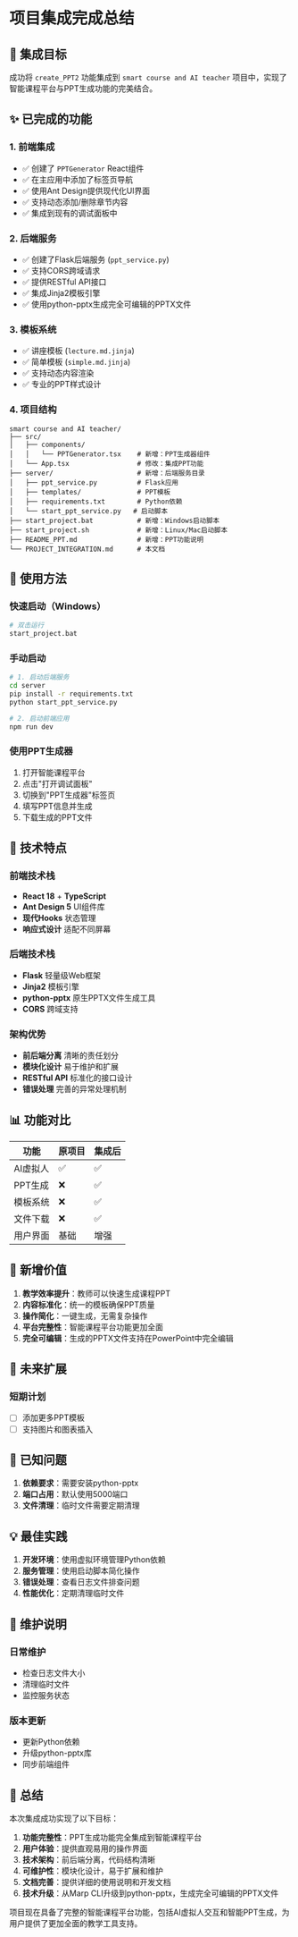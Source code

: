 # 项目集成完成总结

## 🎯 集成目标

成功将 `create_PPT2` 功能集成到 `smart course and AI teacher` 项目中，实现了智能课程平台与PPT生成功能的完美结合。

## ✨ 已完成的功能

### 1. 前端集成
- ✅ 创建了 `PPTGenerator` React组件
- ✅ 在主应用中添加了标签页导航
- ✅ 使用Ant Design提供现代化UI界面
- ✅ 支持动态添加/删除章节内容
- ✅ 集成到现有的调试面板中

### 2. 后端服务
- ✅ 创建了Flask后端服务 (`ppt_service.py`)
- ✅ 支持CORS跨域请求
- ✅ 提供RESTful API接口
- ✅ 集成Jinja2模板引擎
- ✅ 使用python-pptx生成完全可编辑的PPTX文件

### 3. 模板系统
- ✅ 讲座模板 (`lecture.md.jinja`)
- ✅ 简单模板 (`simple.md.jinja`)
- ✅ 支持动态内容渲染
- ✅ 专业的PPT样式设计

### 4. 项目结构
```
smart course and AI teacher/
├── src/
│   ├── components/
│   │   └── PPTGenerator.tsx    # 新增：PPT生成器组件
│   └── App.tsx                 # 修改：集成PPT功能
├── server/                     # 新增：后端服务目录
│   ├── ppt_service.py          # Flask应用
│   ├── templates/              # PPT模板
│   ├── requirements.txt        # Python依赖
│   └── start_ppt_service.py   # 启动脚本
├── start_project.bat           # 新增：Windows启动脚本
├── start_project.sh            # 新增：Linux/Mac启动脚本
├── README_PPT.md               # 新增：PPT功能说明
└── PROJECT_INTEGRATION.md      # 本文档
```

## 🚀 使用方法

### 快速启动（Windows）
```bash
# 双击运行
start_project.bat
```

### 手动启动
```bash
# 1. 启动后端服务
cd server
pip install -r requirements.txt
python start_ppt_service.py

# 2. 启动前端应用
npm run dev
```

### 使用PPT生成器
1. 打开智能课程平台
2. 点击"打开调试面板"
3. 切换到"PPT生成器"标签页
4. 填写PPT信息并生成
5. 下载生成的PPT文件

## 🔧 技术特点

### 前端技术栈
- **React 18** + **TypeScript**
- **Ant Design 5** UI组件库
- **现代Hooks** 状态管理
- **响应式设计** 适配不同屏幕

### 后端技术栈
- **Flask** 轻量级Web框架
- **Jinja2** 模板引擎
- **python-pptx** 原生PPTX文件生成工具
- **CORS** 跨域支持

### 架构优势
- **前后端分离** 清晰的责任划分
- **模块化设计** 易于维护和扩展
- **RESTful API** 标准化的接口设计
- **错误处理** 完善的异常处理机制

## 📊 功能对比

| 功能 | 原项目 | 集成后 |
|------|--------|--------|
| AI虚拟人 | ✅ | ✅ |
| PPT生成 | ❌ | ✅ |
| 模板系统 | ❌ | ✅ |
| 文件下载 | ❌ | ✅ |
| 用户界面 | 基础 | 增强 |

## 🌟 新增价值

1. **教学效率提升**：教师可以快速生成课程PPT
2. **内容标准化**：统一的模板确保PPT质量
3. **操作简化**：一键生成，无需复杂操作
4. **平台完整性**：智能课程平台功能更加全面
5. **完全可编辑**：生成的PPTX文件支持在PowerPoint中完全编辑

## 🔮 未来扩展

### 短期计划
- [ ] 添加更多PPT模板
- [ ] 支持图片和图表插入

## 🐛 已知问题

1. **依赖要求**：需要安装python-pptx
2. **端口占用**：默认使用5000端口
3. **文件清理**：临时文件需要定期清理

## 💡 最佳实践

1. **开发环境**：使用虚拟环境管理Python依赖
2. **服务管理**：使用启动脚本简化操作
3. **错误处理**：查看日志文件排查问题
4. **性能优化**：定期清理临时文件

## 📝 维护说明

### 日常维护
- 检查日志文件大小
- 清理临时文件
- 监控服务状态

### 版本更新
- 更新Python依赖
- 升级python-pptx库
- 同步前端组件

## 🎉 总结

本次集成成功实现了以下目标：

1. **功能完整性**：PPT生成功能完全集成到智能课程平台
2. **用户体验**：提供直观易用的操作界面
3. **技术架构**：前后端分离，代码结构清晰
4. **可维护性**：模块化设计，易于扩展和维护
5. **文档完善**：提供详细的使用说明和开发文档
6. **技术升级**：从Marp CLI升级到python-pptx，生成完全可编辑的PPTX文件

项目现在具备了完整的智能课程平台功能，包括AI虚拟人交互和智能PPT生成，为用户提供了更加全面的教学工具支持。 